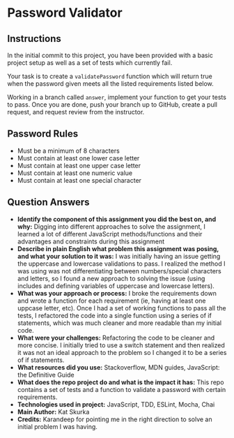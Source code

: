 # Password Validator

## Instructions
In the initial commit to this project, you have been provided with a basic project setup as well as a set of tests which currently fail. 

Your task is to create a `validatePassword` function which will return true when the password given meets all the listed requirements listed below.

Working in a branch called `answer`, implement your function to get your tests to pass. Once you are done, push your branch up to GitHub, create a pull request, and request review from the instructor.

## Password Rules
* Must be a minimum of 8 characters
* Must contain at least one lower case letter
* Must contain at least one upper case letter
* Must contain at least one numeric value
* Must contain at least one special character
## Question Answers
* **Identify the component of this assignment you did the best on, and why:** Digging into different approaches to solve the assignment, I learned a lot of different JavaScript methods/functions and their advantages and constraints during this assignment
* **Describe in plain English what problem this assignment was posing, and what your solution to it was:** I was initially having an issue getting the uppercase and lowercase validations to pass. I realized the method I was using was not differentiating between numbers/special characters and letters, so I found a new approach to solving the issue (using includes and defining variables of uppercase and lowercase letters).
* **What was your approach or process:** I broke the requirements down and wrote a function for each requirement (ie, having at least one uppcase letter, etc). Once I had a set of working functions to pass all the tests, I refactored the code into a single function using a series of if statements, which was much cleaner and more readable than my initial code.
* **What were your challenges:** Refactoring the code to be cleaner and more concise. I initially tried to use a switch statement and then realized it was not an ideal approach to the problem so I changed it to be a series of if statements.
* **What resources did you use:** Stackoverflow, MDN guides, JavaScript: the Definitive Guide
* **What does the repo project do and what is the impact it has:** This repo contains a set of tests and a function to validate a password with certain requirements.
* **Technologies used in project:** JavaScript, TDD, ESLint, Mocha, Chai
* **Main Author:** Kat Skurka
* **Credits:** Karandeep for pointing me in the right direction to solve an initial problem I was having.
